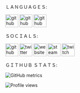ＬＡＮＧＵＡＧＥＳ:

[<img src='https://logoeps.com/wp-content/uploads/2011/06/java-logo-vector.png' alt='github' height='40'>](https://github.com/cumcell)   [<img 
src='https://www.clipartmax.com/png/middle/351-3515666_c-language-global-or-external-variables-with-examples-c-programming-logo.png' alt='github' height='40'>](https://github.com/cumcell)   [<img src='https://upload.wikimedia.org/wikipedia/commons/thumb/9/99/Unofficial_JavaScript_logo_2.svg/2048px-Unofficial_JavaScript_logo_2.svg.png' alt='github' height='40'>](https://github.com/cumcell)

ＳＯＣＩＡＬＳ:

[<img src='https://cdn.jsdelivr.net/npm/simple-icons@3.0.1/icons/github.svg' alt='github' height='40'>](https://github.com/cumcell)  [<img src='https://cdn.jsdelivr.net/npm/simple-icons@3.0.1/icons/twitter.svg' alt='twitter' height='40'>](https://twitter.com/704heir)  [<img src='https://cdn.jsdelivr.net/npm/simple-icons@3.0.1/icons/icloud.svg' alt='website' height='40'>](blade.ninja)   [<img src='https://cdn.jsdelivr.net/npm/simple-icons@3.0.1/icons/steam.svg' alt='steam' height='40'>](https://steamcommunity.com/id/heirxyz/)   [<img src='https://cdn.jsdelivr.net/npm/simple-icons@3.0.1/icons/twitch.svg' alt='twitch' height='40'>](https://www.twitch.tv/704heir)  

ＧＩＴＨＵＢ ＳＴＡＴＳ:

![GitHub metrics](https://metrics.lecoq.io/cumcell)  

![Profile views](https://gpvc.arturio.dev/cumcell)  
